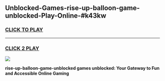 
## Unblocked-Games-rise-up-balloon-game-unblocked-Play-Online-#k43kw
<h3>
<a href="https://premium.freeplayer.one?title=rise-up-balloon-game-unblocked&ref=24F">CLICK TO PLAY</a></h3>
<hr>

<h3>
<a href="https://premium.freeplayer.one?title=rise-up-balloon-game-unblocked&ref=24F">CLICK 2 PLAY</a>
  
</h3>

<a href="https://premium.freeplayer.one?title=rise-up-balloon-game-unblocked&ref=24F/"><img src="https://clearcache.store/games.png"></a>


**rise-up-balloon-game-unblocked games unblocked: Your Gateway to Fun and Accessible Online Gaming**
